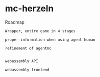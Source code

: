# mc-herzeln

Roadmap
~~~~
Wrapper, entire game in 4 stages

proper information when using agent human

refinement of agentmc


webassembly API

webassembly frontend
